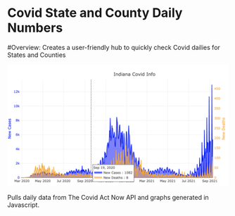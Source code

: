 # Covid State and County Daily Numbers

#Overview: Creates a user-friendly hub to quickly check Covid dailies for States and Counties

<img src="https://github.com/julia-claira/Covid_Daily_Numbers/blob/main/covid_graph.png">
       

Pulls daily data from The Covid Act Now API and graphs generated in Javascript.
